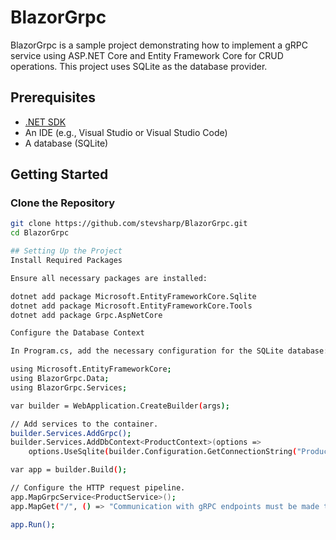 # BlazorGrpc

BlazorGrpc is a sample project demonstrating how to implement a gRPC service using ASP.NET Core and Entity Framework Core for CRUD operations. This project uses SQLite as the database provider.

## Prerequisites

- [.NET SDK](https://dotnet.microsoft.com/download)
- An IDE (e.g., Visual Studio or Visual Studio Code)
- A database (SQLite)

## Getting Started

### Clone the Repository

```bash
git clone https://github.com/stevsharp/BlazorGrpc.git
cd BlazorGrpc

## Setting Up the Project
Install Required Packages

Ensure all necessary packages are installed:

dotnet add package Microsoft.EntityFrameworkCore.Sqlite
dotnet add package Microsoft.EntityFrameworkCore.Tools
dotnet add package Grpc.AspNetCore

Configure the Database Context

In Program.cs, add the necessary configuration for the SQLite database:

using Microsoft.EntityFrameworkCore;
using BlazorGrpc.Data;
using BlazorGrpc.Services;

var builder = WebApplication.CreateBuilder(args);

// Add services to the container.
builder.Services.AddGrpc();
builder.Services.AddDbContext<ProductContext>(options =>
    options.UseSqlite(builder.Configuration.GetConnectionString("ProductContext") ?? "Data Source=products.db"));

var app = builder.Build();

// Configure the HTTP request pipeline.
app.MapGrpcService<ProductService>();
app.MapGet("/", () => "Communication with gRPC endpoints must be made through a gRPC client.");

app.Run();
